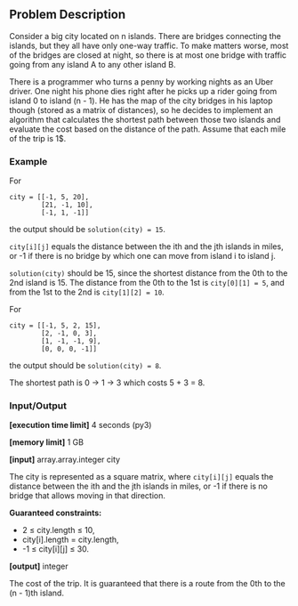 ## Problem Description

Consider a big city located on n islands. There are bridges connecting the islands, but they all have only one-way traffic. To make matters worse, most of the bridges are closed at night, so there is at most one bridge with traffic going from any island A to any other island B.

There is a programmer who turns a penny by working nights as an Uber driver. One night his phone dies right after he picks up a rider going from island 0 to island (n - 1). He has the map of the city bridges in his laptop though (stored as a matrix of distances), so he decides to implement an algorithm that calculates the shortest path between those two islands and evaluate the cost based on the distance of the path. Assume that each mile of the trip is 1$.

### Example

For

```
city = [[-1, 5, 20],
        [21, -1, 10],
        [-1, 1, -1]]
```
the output should be `solution(city) = 15`.

`city[i][j]` equals the distance between the ith and the jth islands in miles, or -1 if there is no bridge by which one can move from island i to island j.

`solution(city)` should be 15, since the shortest distance from the 0th to the 2nd island is 15. The distance from the 0th to the 1st is `city[0][1] = 5`, and from the 1st to the 2nd is `city[1][2] = 10`.

For

```
city = [[-1, 5, 2, 15],
        [2, -1, 0, 3],
        [1, -1, -1, 9],
        [0, 0, 0, -1]]
```
the output should be `solution(city) = 8`.

The shortest path is 0 -> 1 -> 3 which costs 5 + 3 = 8.

### Input/Output

**[execution time limit]** 4 seconds (py3)

**[memory limit]** 1 GB

**[input]** array.array.integer city

The city is represented as a square matrix, where `city[i][j]` equals the distance between the ith and the jth islands in miles, or -1 if there is no bridge that allows moving in that direction.

**Guaranteed constraints:**
- 2 ≤ city.length ≤ 10,
- city[i].length = city.length,
- -1 ≤ city[i][j] ≤ 30.

**[output]** integer

The cost of the trip. It is guaranteed that there is a route from the 0th to the (n - 1)th island.